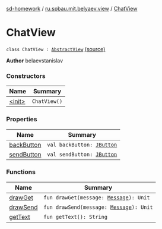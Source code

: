 [sd-homework](../../index.md) / [ru.spbau.mit.belyaev.view](../index.md) / [ChatView](.)

# ChatView

`class ChatView : `[`AbstractView`](../-abstract-view/index.md) [(source)](https://github.com/StasBel/sd-homework/blob/InstantMessenger/src/main/kotlin/ru/spbau/mit/belyaev/view/ChatView.kt#L15)

**Author**
belaevstanislav

### Constructors

| Name | Summary |
|---|---|
| [&lt;init&gt;](-init-.md) | `ChatView()` |

### Properties

| Name | Summary |
|---|---|
| [backButton](back-button.md) | `val backButton: `[`JButton`](http://docs.oracle.com/javase/6/docs/api/javax/swing/JButton.html) |
| [sendButton](send-button.md) | `val sendButton: `[`JButton`](http://docs.oracle.com/javase/6/docs/api/javax/swing/JButton.html) |

### Functions

| Name | Summary |
|---|---|
| [drawGet](draw-get.md) | `fun drawGet(message: `[`Message`](../../ru.spbau.mit.belyaev.message/-proto/-message/index.md)`): Unit` |
| [drawSend](draw-send.md) | `fun drawSend(message: `[`Message`](../../ru.spbau.mit.belyaev.message/-proto/-message/index.md)`): Unit` |
| [getText](get-text.md) | `fun getText(): String` |
